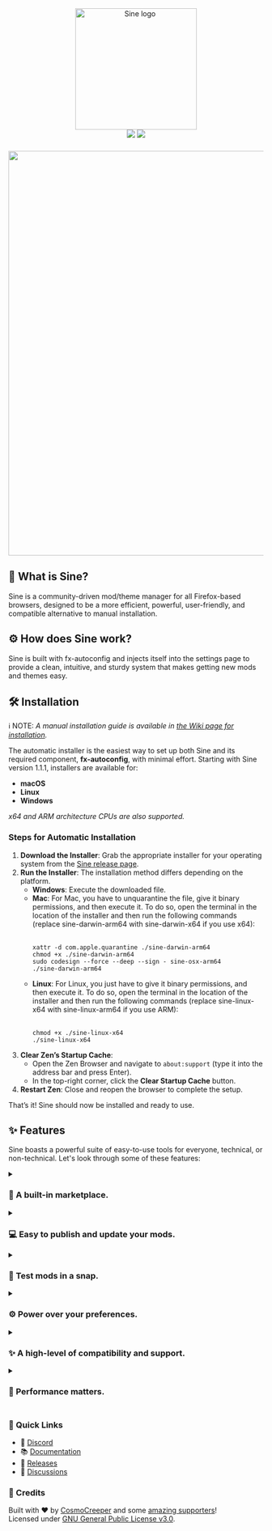 <div align="center">
  <img src="https://github.com/user-attachments/assets/87b7dede-1ac7-4122-bcd9-fc18d3dffeb1" alt="Sine logo" width="240">
</div>


<div align="center">
  <a href="https://github.com/CosmoCreeper/Sine/releases"><img src="https://img.shields.io/badge/version-2.1.5-d48569?labelColor=lightgray"/></a>
  <a href="https://github.com/CosmoCreeper/Sine/stargazers"><img src="https://img.shields.io/badge/Star%20our%20repository-★-d48569?style=flat&logo=github&labelColor=lightgray"/></a>
</div>

###

<div align="center">
  <img src="https://github.com/user-attachments/assets/6181d4bb-1fc5-43c0-b206-138f5ea130de" width="800">
</div>


###

<h2>🧭 What is Sine?</h2>
<p>Sine is a community-driven mod/theme manager for all Firefox-based browsers, designed to be a more efficient, powerful, user-friendly, and compatible alternative to manual installation.</p>

<h2>⚙️ How does Sine work?</h2>
Sine is built with fx-autoconfig and injects itself into the settings page to
provide a clean, intuitive, and sturdy system that makes getting new mods and themes easy.

<h2>🛠️ Installation</h2>

ℹ️ NOTE: *A manual installation guide is available in [the Wiki page for installation](https://github.com/CosmoCreeper/Sine/wiki/Installation).*

The automatic installer is the easiest way to set up both Sine and its required component, **fx-autoconfig**, with minimal effort. Starting with Sine version 1.1.1, installers are available for:

- **macOS**
- **Linux**
- **Windows**

*x64 and ARM architecture CPUs are also supported.*

### Steps for Automatic Installation

1. **Download the Installer**: Grab the appropriate installer for your operating system from the [Sine release page](https://github.com/CosmoCreeper/Sine/releases/latest).
2. **Run the Installer**: The installation method differs depending on the platform.
   - **Windows**: Execute the downloaded file.
   - **Mac**: For Mac, you have to unquarantine the file, give it binary permissions, and then execute it. To do so, open the terminal in the location of the installer and then run the following commands (replace sine-darwin-arm64 with sine-darwin-x64 if you use x64):<br><br>
     ```
     xattr -d com.apple.quarantine ./sine-darwin-arm64
     chmod +x ./sine-darwin-arm64
     sudo codesign --force --deep --sign - sine-osx-arm64
     ./sine-darwin-arm64
     ```
   - **Linux**: For Linux, you just have to give it binary permissions, and then execute it. To do so, open the terminal in the location of the installer and then run the following commands (replace sine-linux-x64 with sine-linux-arm64 if you use ARM):<br><br>
     ```
     chmod +x ./sine-linux-x64
     ./sine-linux-x64
     ```
3. **Clear Zen’s Startup Cache**:
   - Open the Zen Browser and navigate to `about:support` (type it into the address bar and press Enter).
   - In the top-right corner, click the **Clear Startup Cache** button.
5. **Restart Zen**: Close and reopen the browser to complete the setup.

That’s it! Sine should now be installed and ready to use.

## ✨ Features
Sine boasts a powerful suite of easy-to-use tools for everyone, technical, or non-technical. Let's look through some of these features:

<details><summary><h3>🛒 A built-in marketplace.</h3></summary>
  
Sine has a marketplace that is built-in to the settings gui for easy access. This marketplace is where the user adds and views Sine-compatible mods.

</details>

<details><summary><h3>💻 Easy to publish and update your mods.</h3></summary>
  
Every time a pull request gets added to the theme store to publish a mod, it seems like it just adds to the stack of never-ending overflow. Sine makes this process simple. All you have to do is add the ID of your mod to the mods.json and map it to your repository. Assuming your project is already Sine-compatible, it'll work just fine. Plus, the developers of Sine are active enough to handle your pull requests in no longer than a day.

**What about updating?:** Sine does not require update requests and pulls them straight from your repository. This means that you will never have to worry about github issues being outdated or have to tell your user to update to the latest version.

</details>

<details><summary><h3>🚀 Test mods in a snap.</h3></summary>
  
Sine makes the process of adding unpublished mods easy as long as they are Sine-compatible. You simply type in the name of the repository (folder if needed) and Sine handles the rest.

</details>

<details><summary><h3>⚙️ Power over your preferences.</h3></summary>

**Built-in settings**: Sine has built-in settings that allow you to control what you like and don't like about it, and if you ever don't feel like you have enough control, you can create an issue or discussion here and we'll handle it right away.

**Mod management**: Sine gives the power to turn on or off updating for certain mods, as well as auto-updating on browser start, giving the control you need.

**Mod preferences**: Along with a powerful suite of tools to customize your browser experience, Sine comes with extra preference features for mods. Fortunately for you, Sine has so many, we have listed them in a wiki [here](https://github.com/CosmoCreeper/Sine/wiki/Preferences).

</details>

<details><summary><h3>✨ A high-level of compatibility and support.</h3></summary>

Sine is designed to be highly compatible and as such, it offers support for userChrome, userContent, original mod format (chrome), mods without a theme.json (which contains info about the mod), and mods with missing properties in their theme.json.

</details>

<details><summary><h3>📶 Performance matters.</summary>

We love that feeling when our browser loads fast, steady, and securely, and we hope you do too. We have put a strong emphasis on performance by using all sorts of things like concurrent tasks, multi-threaded fetching systems, and much more to keep your PC running smoothly and securely.

</details>

##

### 🔗 Quick Links

- 📱 [Discord](https://discord.gg/P76BvB2MXS)
- 📚 [Documentation](https://github.com/CosmoCreeper/Sine/wiki)
- 🚀 [Releases](https://github.com/CosmoCreeper/Sine/releases)
- 🤝 [Discussions](https://github.com/CosmoCreeper/Sine/discussions)

### 🙏 Credits

Built with ❤️ by [CosmoCreeper](https://github.com/CosmoCreeper) and some [amazing supporters](https://github.com/CosmoCreeper/Sine/contributors)!  
Licensed under [GNU General Public License v3.0](https://github.com/CosmoCreeper/Sine/tree/main/LICENSE).

##
